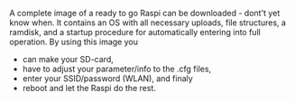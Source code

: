 A complete image of a ready to go Raspi can be downloaded - dont't yet know when. It contains an OS with all necessary uploads, file structures, a ramdisk, and a startup procedure for automatically entering into full operation.
By using this image you
* can make your SD-card,
* have to adjust your parameter/info to the .cfg files,
* enter your SSID/password (WLAN), and finaly
* reboot and let the Raspi do the rest.
